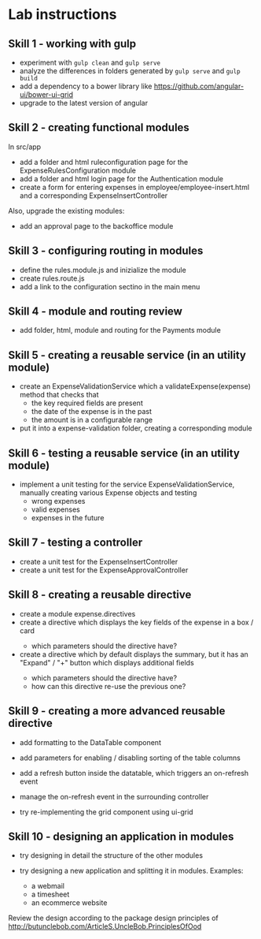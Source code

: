 # Lab instructions

## Skill 1 - working with gulp
* experiment with ``gulp clean`` and ``gulp serve``
* analyze the differences in folders generated by ``gulp serve`` and ``gulp build``
* add a dependency to a bower library like https://github.com/angular-ui/bower-ui-grid
* upgrade to the latest version of angular

## Skill 2 - creating functional modules
In src/app
* add a folder and html ruleconfiguration page for the ExpenseRulesConfiguration module
* add a folder and html login page for the Authentication module
* create a form for entering expenses in employee/employee-insert.html and a corresponding ExpenseInsertController

Also, upgrade the existing modules: 
* add an approval page to the backoffice module

## Skill 3 - configuring routing in modules
* define the rules.module.js and inizialize the module
* create rules.route.js
* add a link to the configuration sectino in the main menu

## Skill 4 - module and routing review
* add folder, html, module and routing for the Payments module

## Skill 5 - creating a reusable service (in an utility module)
* create an ExpenseValidationService which a validateExpense(expense) method that checks that 
  * the key required fields are present
  * the date of the expense is in the past
  * the amount is in a configurable range
* put it into a expense-validation folder, creating a corresponding module

## Skill 6 - testing  a reusable service (in an utility module)
* implement a unit testing for the service ExpenseValidationService, manually creating various Expense objects and testing
  * wrong expenses
  * valid expenses
  * expenses in the future

## Skill 7 - testing a controller
* create a unit test for the ExpenseInsertController
* create a unit test for the ExpenseApprovalController

## Skill 8 - creating a reusable directive
* create a module expense.directives
* create a directive <expense-summary> which displays the key fields of the expense in a box / card
	* which parameters should the directive have? 
* create a directive <expense-with-details> which by default displays the summary, but it has an "Expand" / "+" button which displays additional fields
	* which parameters should the directive have? 
	* how can this directive re-use the previous one?

## Skill 9 - creating a more advanced reusable directive
* add formatting to the DataTable component
* add parameters for enabling / disabling sorting of the table columns
* add a refresh button inside the datatable, which triggers an on-refresh event
* manage the on-refresh event in the surrounding controller

* try re-implementing the grid component using ui-grid

## Skill 10 - designing an application in modules
* try designing in detail the structure of the other modules

* try designing a new application and splitting it in modules. Examples: 
  * a webmail
  * a timesheet
  * an ecommerce website
  
Review the design according to the package design principles of 
http://butunclebob.com/ArticleS.UncleBob.PrinciplesOfOod


